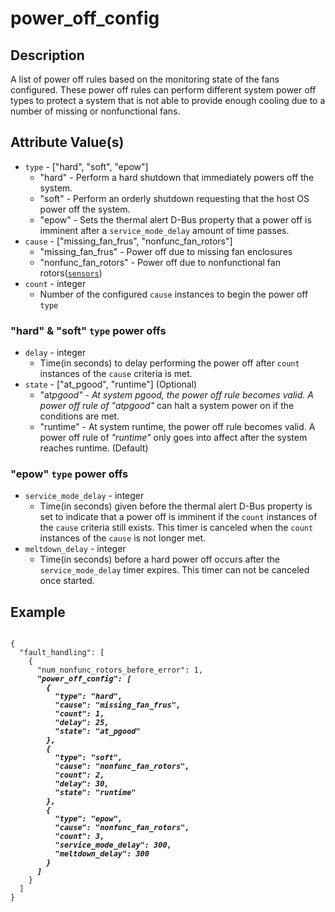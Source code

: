 # power_off_config

## Description

A list of power off rules based on the monitoring state of the fans configured.
These power off rules can perform different system power off types to protect a
system that is not able to provide enough cooling due to a number of missing or
nonfunctional fans.

## Attribute Value(s)

- `type` - ["hard", "soft", "epow"]
  - "hard" - Perform a hard shutdown that immediately powers off the system.
  - "soft" - Perform an orderly shutdown requesting that the host OS power off
    the system.
  - "epow" - Sets the thermal alert D-Bus property that a power off is imminent
    after a `service_mode_delay` amount of time passes.
- `cause` - ["missing_fan_frus", "nonfunc_fan_rotors"]
  - "missing_fan_frus" - Power off due to missing fan enclosures
  - "nonfunc_fan_rotors" - Power off due to nonfunctional fan
    rotors([`sensors`](sensors.md))
- `count` - integer
  - Number of the configured `cause` instances to begin the power off `type`

### "hard" & "soft" `type` power offs

- `delay` - integer
  - Time(in seconds) to delay performing the power off after `count` instances
    of the `cause` criteria is met.
- `state` - ["at_pgood", "runtime"] (Optional)
  - "at*pgood" - At system pgood, the power off rule becomes valid. A power off
    rule of *"at*pgood"* can halt a system power on if the conditions are met.
  - "runtime" - At system runtime, the power off rule becomes valid. A power off
    rule of _"runtime"_ only goes into affect after the system reaches runtime.
    (Default)

### "epow" `type` power offs

- `service_mode_delay` - integer
  - Time(in seconds) given before the thermal alert D-Bus property is set to
    indicate that a power off is imminent if the `count` instances of the
    `cause` criteria still exists. This timer is canceled when the `count`
    instances of the `cause` is not longer met.
- `meltdown_delay` - integer
  - Time(in seconds) before a hard power off occurs after the
    `service_mode_delay` timer expires. This timer can not be canceled once
    started.

## Example

<pre><code>
{
  "fault_handling": [
    {
      "num_nonfunc_rotors_before_error": 1,
      <b><i>"power_off_config": [
        {
          "type": "hard",
          "cause": "missing_fan_frus",
          "count": 1,
          "delay": 25,
          "state": "at_pgood"
        },
        {
          "type": "soft",
          "cause": "nonfunc_fan_rotors",
          "count": 2,
          "delay": 30,
          "state": "runtime"
        },
        {
          "type": "epow",
          "cause": "nonfunc_fan_rotors",
          "count": 3,
          "service_mode_delay": 300,
          "meltdown_delay": 300
        }
      ]</i></b>
    }
  ]
}
</code></pre>
